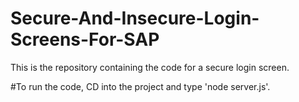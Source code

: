 # Secure-And-Insecure-Login-Screens-For-SAP
This is the repository containing the code for a secure login screen.

#To run the code, CD into the project and type 'node server.js'.
